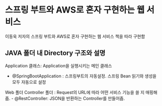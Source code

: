 # 스프링 부트와 AWS로 혼자 구현하는 웹 서비스

이동욱 저자의 스프링 부트와 AWS로 혼자 구현하는 웹 서비스 책을 따라 구현함

## JAVA 폴더 내 Directory 구조와 설명

Application 클래스: Application을 실행시키는 메인 클래스
- @SpringBootApplication : 스프링부트의 자동설정. 스프링 Bean 읽기와 생성을 모두 자동으로 설정

Web 폴더
    Controller 폴더 : Request의 URL에 따라 어떤 서비스 기능을 쓸 지 매핑해줌. 
    - @RestController: JSON을 반환하는 Controller를 만들어줌.
